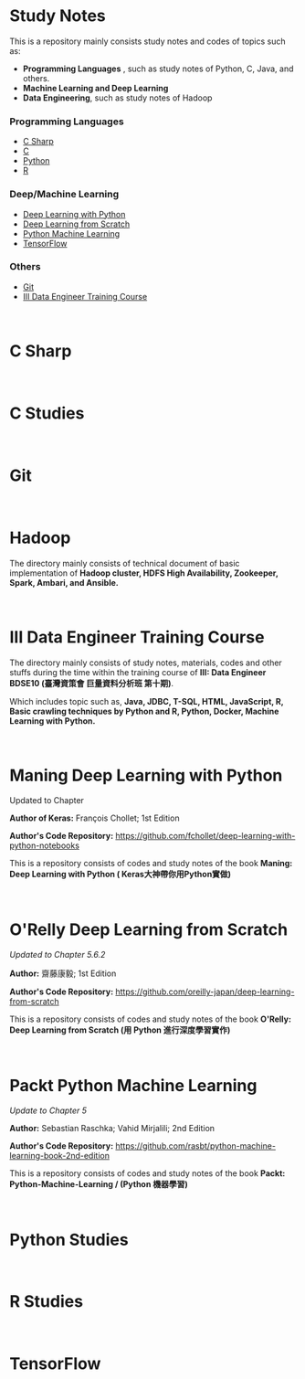 # Study Notes

This is a repository mainly consists study notes and codes of topics such as:
* **Programming Languages** , such as study notes of Python, C, Java, and others.
* **Machine Learning and Deep Learning**
* **Data Engineering**, such as study notes of Hadoop
### Programming Languages
* [C Sharp](#c-sharp)
* [C](#c-studies)
* [Python](#python-studies)
* [R](#r-studies)
### Deep/Machine Learning
* [Deep Learning with Python](#Maning-Deep-Learning-with-Python) 
* [Deep Learning from Scratch](#O'Relly-Deep-Learning-from-Scratch)
* [Python Machine Learning](#Packt-Python-Machine-Learning)
* [TensorFlow](#TensorFlow)
### Others
* [Git](#Git)
* [III Data Engineer Training Course](#III-Data-Engineer-Training-Course)

<br>

# C Sharp

<br>

# C Studies

<br>

# Git

<br>

# Hadoop

The directory mainly consists of technical document of basic implementation of **Hadoop cluster, HDFS High Availability, Zookeeper, Spark, Ambari, and Ansible.**

<br>

# III Data Engineer Training Course
The directory mainly consists of study notes, materials, codes and other stuffs during the time within the training course of **III: Data Engineer BDSE10 (臺灣資策會 巨量資料分析班 第十期)**.

Which includes topic such as, **Java, JDBC, T-SQL, HTML, JavaScript, R, Basic crawling techniques by Python and R, Python, Docker, Machine Learning with Python.**

<br>

# Maning Deep Learning with Python 
Updated to Chapter 

**Author of Keras:** François Chollet; 1st Edition

**Author's Code Repository:** https://github.com/fchollet/deep-learning-with-python-notebooks

This is a repository consists of codes and study notes of the book **Maning: Deep Learning with Python ( Keras大神帶你用Python實做)**

<br>

# O'Relly Deep Learning from Scratch
*Updated to Chapter 5.6.2*

**Author:**  齋藤康毅; 1st Edition

**Author's Code Repository:** https://github.com/oreilly-japan/deep-learning-from-scratch

This is a repository consists of codes and study notes of the book **O'Relly: Deep Learning from Scratch (用 Python 進行深度學習實作)**

<br>

# Packt Python Machine Learning
*Update to Chapter 5*

**Author:** Sebastian Raschka; Vahid Mirjalili; 2nd Edition

**Author's Code Repository:** https://github.com/rasbt/python-machine-learning-book-2nd-edition

This is a repository consists of codes and study notes of the book **Packt: Python-Machine-Learning / (Python 機器學習)**

<br>

# Python Studies

<br>

# R Studies

<br>

# TensorFlow